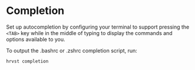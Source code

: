 # Completion

Set up autocompletion by configuring your terminal to support pressing the `<TAB>` key while in the middle of typing to display the commands and options available to you.

To output the .bashrc or .zshrc completion script, run:

```
hrvst completion
```
